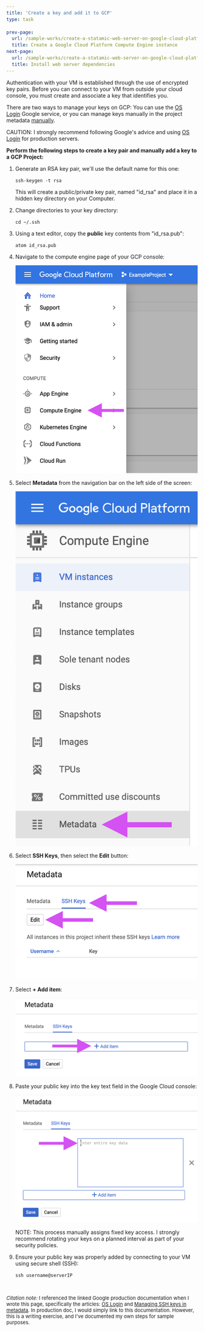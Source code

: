 ```yaml
---
title: 'Create a key and add it to GCP'
type: task

prev-page: 
  url: /sample-works/create-a-statamic-web-server-on-google-cloud-platform/create-a-google-cloud-platform-compute-engine-instance
  title: Create a Google Cloud Platform Compute Engine instance
next-page: 
  url: /sample-works/create-a-statamic-web-server-on-google-cloud-platform/install-web-server-dependencies
  title: Install web server dependencies
---
```


<!-- Web servers and GCP Compute Instances are networked at the IP level. This means that when you create a VM, it will be assigned an internal IP address, as well as a temporary public IP address. You can use the public IP address to connect to it  -->

<!-- Access to your VM is secured using something called the **AAA** network model. The **AAA** network model breaks down as:

* Authentication
* Authorization
* Accounting -->

Authentication with your VM is established through the use of encrypted key pairs. Before you can connect to your VM from outside your cloud console, you must create and associate a key that identifies you.

There are two ways to manage your keys on GCP: You can use the [OS Login](https://cloud.google.com/compute/docs/oslogin/) Google service, or you can manage keys manually in the project metadata [manually](https://cloud.google.com/compute/docs/instances/adding-removing-ssh-keys).

<div class="note">
CAUTION: I strongly recommend following Google's advice and using <a href="https://cloud.google.com/compute/docs/oslogin/">OS Login</a> for production servers.
</div>

**Perform the following steps to create a key pair and manually add a key to a GCP Project:**

1. Generate an RSA key pair, we'll use the default name for this one:

    ```
    ssh-keygen -t rsa
    ```

    This will create a public/private key pair, named "id_rsa" and place it in a hidden key directory on your Computer.

2. Change directories to your key directory:

    ```
    cd ~/.ssh
    ```

3. Using a text editor, copy the **public** key contents from "id_rsa.pub":

    ```
    atom id_rsa.pub
    ```

3. Navigate to the compute engine page of your GCP console:

    ![](/assets/img/gcpComputeEngine.png)

4. Select **Metadata** from the navigation bar on the left side of the screen:

    ![](/assets/img/gcpMetadata.png)

5. Select **SSH Keys**, then select the **Edit** button:

    <img class="imgOverrideSmall" src="/assets/img/gcpSshEdit.png"/>

7. Select **+ Add item**:

    <img class="imgOverrideSmall" src="/assets/img/gcpAddItem.png"/>

8. Paste your public key into the key text field in the Google Cloud console:

    <img class="imgOverrideSmall" src="/assets/img/gcpPaste.png"/>

    <div class="note">
    <p>NOTE: This process manually assigns fixed key access. I strongly recommend rotating your keys on a planned interval as part of your security policies. </p>
    </div>

9. Ensure your public key was properly added by connecting to your VM using secure shell (SSH):

    ```
    ssh username@serverIP
    ```



<br/>
<p style="font-size: small;"><i>Citation note:</i> I referenced the linked Google production documentation when I wrote this page, specifically the articles: <a href="https://cloud.google.com/compute/docs/oslogin/">OS Login</a> and <a href="https://cloud.google.com/compute/docs/instances/adding-removing-ssh-keys">Managing SSH keys in metadata</a>. In production doc, I would simply link to this documentation. However, this is a writing exercise, and I've documented my own steps for sample purposes.</p>
